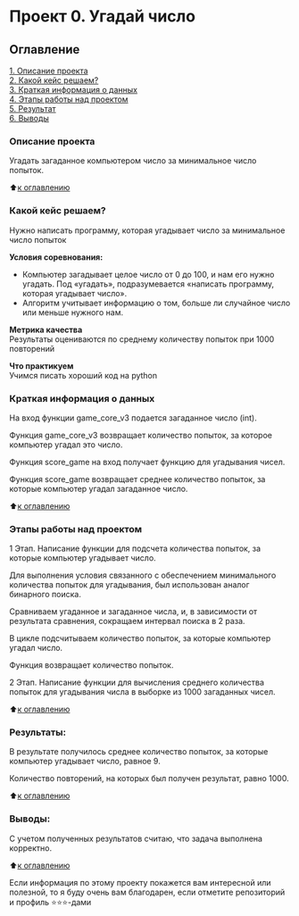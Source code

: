 # Проект 0. Угадай число

## Оглавление  
[1. Описание проекта](https://github.com/koshevarovanatalia/sf_data_science/blob/main/project_0/README.md#Описание-проекта)  
[2. Какой кейс решаем?](https://github.com/koshevarovanatalia/sf_data_science/blob/main/project_0/README.md#Какой-кейс-решаем)  
[3. Краткая информация о данных](https://github.com/koshevarovanatalia/sf_data_science/blob/main/project_0/README.md#Краткая-информация-о-данных)  
[4. Этапы работы над проектом](https://github.com/koshevarovanatalia/sf_data_science/blob/main/project_0/README.md#Этапы-работы-над-проектом)  
[5. Результат](https://github.com/koshevarovanatalia/sf_data_science/blob/main/project_0/README.md#Результат)    
[6. Выводы](https://github.com/koshevarovanatalia/sf_data_science/blob/main/project_0/README.md#Выводы) 

### Описание проекта    
Угадать загаданное компьютером число за минимальное число попыток.

:arrow_up:[к оглавлению](https://github.com/koshevarovanatalia/sf_data_science/blob/main/project_0/README.md#Оглавление)


### Какой кейс решаем?    
Нужно написать программу, которая угадывает число за минимальное число попыток

**Условия соревнования:**  
- Компьютер загадывает целое число от 0 до 100, и нам его нужно угадать. Под «угадать», подразумевается «написать программу, которая угадывает число».
- Алгоритм учитывает информацию о том, больше ли случайное число или меньше нужного нам.

**Метрика качества**     
Результаты оцениваются по среднему количеству попыток при 1000 повторений

**Что практикуем**     
Учимся писать хороший код на python


### Краткая информация о данных
На вход функции game_core_v3 подается загаданное число (int).

Функция game_core_v3 возвращает количество попыток, за которое компьютер угадал это число.

Функция score_game на вход получает функцию для угадывания чисел.

Функция score_game возвращает среднее количество попыток, за которые компьютер угадал загаданное число.

:arrow_up:[к оглавлению](https://github.com/koshevarovanatalia/sf_data_science/blob/main/project_0/README.md#Оглавление)


### Этапы работы над проектом  
1 Этап. Написание функции для подсчета количества попыток, за которые компьютер угадывает число.

Для выполнения условия связанного с обеспечением минимального количества попыток для угадывания, был использован аналог бинарного поиска. 

Сравниваем угаданное и загаданное числа, и, в зависимости от результата сравнения, сокращаем интервал поиска в 2 раза.

В цикле подсчитываем количество попыток, за которые компьютер угадал число.

Функция возвращает количество попыток.

2 Этап. Написание функции для вычисления среднего количества попыток для угадывания числа в выборке из 1000 загаданных чисел.

:arrow_up:[к оглавлению](https://github.com/koshevarovanatalia/sf_data_science/blob/main/project_0/README.md#Оглавление)


### Результаты:  
В результате получилось среднее количество попыток, за которые компьютер угадывает число, равное 9.

Количество повторений, на которых был получен результат, равно 1000.

:arrow_up:[к оглавлению](https://github.com/koshevarovanatalia/sf_data_science/blob/main/project_0/README.md#Оглавление)


### Выводы:  
С учетом полученных результатов считаю, что задача выполнена корректно.

:arrow_up:[к оглавлению](https://github.com/koshevarovanatalia/sf_data_science/blob/main/project_0/README.md#Оглавление)


Если информация по этому проекту покажется вам интересной или полезной, то я буду очень вам благодарен, если отметите репозиторий и профиль ⭐️⭐️⭐️-дами